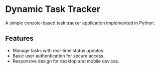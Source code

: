 # Dynamic Task Tracker

A simple console-based task tracker application implemented in Python.

## Features

- Manage tasks with real-time status updates.
- Basic user authentication for secure access.
- Responsive design for desktop and mobile devices.
